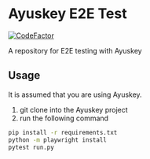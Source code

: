 # Ayuskey E2E Test
[![CodeFactor](https://www.codefactor.io/repository/github/teamblackcrystal/ayuskey-e2e/badge)](https://www.codefactor.io/repository/github/teamblackcrystal/ayuskey-e2e)

A repository for E2E testing with Ayuskey

## Usage

It is assumed that you are using Ayuskey.

1. git clone into the Ayuskey project
2. run the following command

```bash
pip install -r requirements.txt
python -m playwright install
pytest run.py
```

